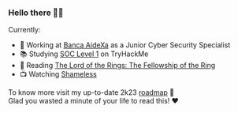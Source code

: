 ### Hello there 👋🏼

Currently:

- 🏦 Working at [Banca AideXa](https://aidexa.it/) as a Junior Cyber Security Specialist
- 📚 Studying [SOC Level 1](https://tryhackme.com/path/outline/soclevel1) on TryHackMe
- 📖 Reading [The Lord of the Rings: The Fellowship of the Ring](https://en.wikipedia.org/wiki/The_Fellowship_of_the_Ring)
- 📺 Watching [Shameless](https://en.wikipedia.org/wiki/Shameless_(American_TV_series))
  
To know more visit my up-to-date 2k23 [roadmap](https://github.com/dizpunk/roadmap/blob/main/README.md) 🚧 <br>
Glad you wasted a minute of your life to read this! ❤️
